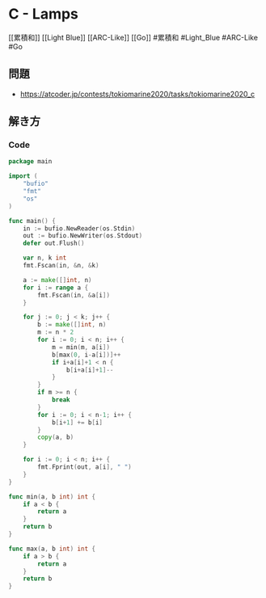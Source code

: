 # C - Lamps
[[累積和]] [[Light Blue]] [[ARC-Like]] [[Go]]
#累積和 #Light_Blue #ARC-Like #Go 

## 問題
- https://atcoder.jp/contests/tokiomarine2020/tasks/tokiomarine2020_c

## 解き方
### Code
```go
package main

import (
	"bufio"
	"fmt"
	"os"
)

func main() {
	in := bufio.NewReader(os.Stdin)
	out := bufio.NewWriter(os.Stdout)
	defer out.Flush()

	var n, k int
	fmt.Fscan(in, &n, &k)

	a := make([]int, n)
	for i := range a {
		fmt.Fscan(in, &a[i])
	}

	for j := 0; j < k; j++ {
		b := make([]int, n)
		m := n * 2
		for i := 0; i < n; i++ {
			m = min(m, a[i])
			b[max(0, i-a[i])]++
			if i+a[i]+1 < n {
				b[i+a[i]+1]--
			}
		}
		if m >= n {
			break
		}
		for i := 0; i < n-1; i++ {
			b[i+1] += b[i]
		}
		copy(a, b)
	}

	for i := 0; i < n; i++ {
		fmt.Fprint(out, a[i], " ")
	}
}

func min(a, b int) int {
	if a < b {
		return a
	}
	return b
}

func max(a, b int) int {
	if a > b {
		return a
	}
	return b
}
```